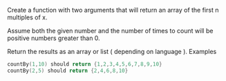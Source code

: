 Create a function with two arguments that will return an array of the first n multiples of x.

Assume both the given number and the number of times to count will be positive numbers greater than 0.

Return the results as an array or list ( depending on language ).
Examples

```cpp
countBy(1,10) should return {1,2,3,4,5,6,7,8,9,10}
countBy(2,5) should return {2,4,6,8,10}
```